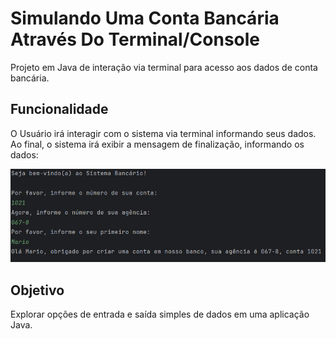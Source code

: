 # Simulando Uma Conta Bancária Através Do Terminal/Console
Projeto em Java de interação via terminal para acesso aos dados de conta bancária.

## Funcionalidade
O Usuário irá interagir com o sistema via terminal informando seus dados.
Ao final, o sistema irá exibir a mensagem de finalização, informando os dados:

![Interação](./ContaBanco/images/interacao.png "Interação")

## Objetivo
Explorar opções de entrada e saída simples de dados em uma aplicação Java.
